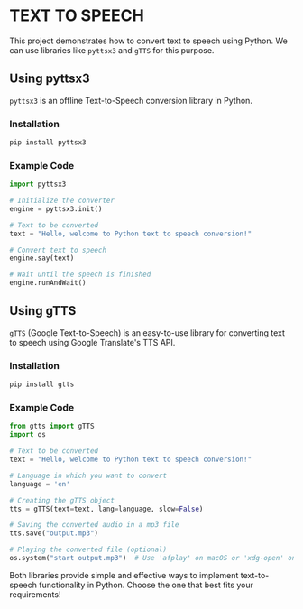 # TEXT TO SPEECH

This project demonstrates how to convert text to speech using Python. We can use libraries like `pyttsx3` and `gTTS` for this purpose.

## Using pyttsx3

`pyttsx3` is an offline Text-to-Speech conversion library in Python.

### Installation

```bash
pip install pyttsx3
```

### Example Code

```python
import pyttsx3

# Initialize the converter
engine = pyttsx3.init()

# Text to be converted
text = "Hello, welcome to Python text to speech conversion!"

# Convert text to speech
engine.say(text)

# Wait until the speech is finished
engine.runAndWait()
```

## Using gTTS

`gTTS` (Google Text-to-Speech) is an easy-to-use library for converting text to speech using Google Translate's TTS API.

### Installation

```bash
pip install gtts
```

### Example Code

```python
from gtts import gTTS
import os

# Text to be converted
text = "Hello, welcome to Python text to speech conversion!"

# Language in which you want to convert
language = 'en'

# Creating the gTTS object
tts = gTTS(text=text, lang=language, slow=False)

# Saving the converted audio in a mp3 file
tts.save("output.mp3")

# Playing the converted file (optional)
os.system("start output.mp3")  # Use 'afplay' on macOS or 'xdg-open' on Linux
```

Both libraries provide simple and effective ways to implement text-to-speech functionality in Python. Choose the one that best fits your requirements!
